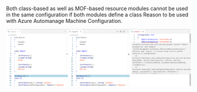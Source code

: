 Both class-based as well as MOF-based resource modules cannot be used in the same configuration
if both modules define a class Reason to be used with Azure Automanage Machine Configuration.

![Image of one configuration with two modules](DscClassBasedResourceClash.png)